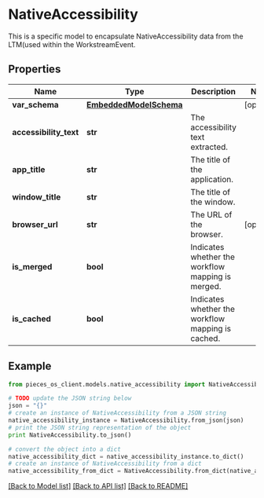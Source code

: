 # NativeAccessibility

This is a specific model to encapsulate NativeAccessibility data from the LTM(used within the WorkstreamEvent.

## Properties
Name | Type | Description | Notes
------------ | ------------- | ------------- | -------------
**var_schema** | [**EmbeddedModelSchema**](EmbeddedModelSchema.md) |  | [optional] 
**accessibility_text** | **str** | The accessibility text extracted. | 
**app_title** | **str** | The title of the application. | 
**window_title** | **str** | The title of the window. | 
**browser_url** | **str** | The URL of the browser. | [optional] 
**is_merged** | **bool** | Indicates whether the workflow mapping is merged. | 
**is_cached** | **bool** | Indicates whether the workflow mapping is cached. | 

## Example

```python
from pieces_os_client.models.native_accessibility import NativeAccessibility

# TODO update the JSON string below
json = "{}"
# create an instance of NativeAccessibility from a JSON string
native_accessibility_instance = NativeAccessibility.from_json(json)
# print the JSON string representation of the object
print NativeAccessibility.to_json()

# convert the object into a dict
native_accessibility_dict = native_accessibility_instance.to_dict()
# create an instance of NativeAccessibility from a dict
native_accessibility_from_dict = NativeAccessibility.from_dict(native_accessibility_dict)
```
[[Back to Model list]](../README.md#documentation-for-models) [[Back to API list]](../README.md#documentation-for-api-endpoints) [[Back to README]](../README.md)


